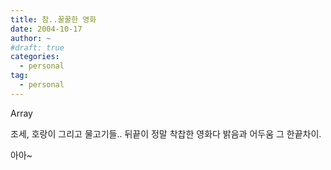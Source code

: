```yaml
---
title: 참..꿀꿀한 영화
date: 2004-10-17
author: ~
#draft: true
categories:
  - personal
tag:
  - personal
---
```




Array

조세, 호랑이 그리고 물고기들..
뒤끝이 정말 착찹한 영화다
밝음과 어두움
그 한끝차이.

아아~


 






